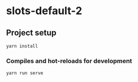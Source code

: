 # slots-default-2

## Project setup
```
yarn install
```

### Compiles and hot-reloads for development
```
yarn run serve
```

